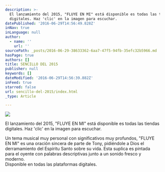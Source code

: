 ```yaml
---
description: >-
  El lanzamiento del 2015, "FLUYE EN MI" está disponible es todas las tiendas
  digitales. Haz 'clic' en la imagen para escuchar.
datePublished: '2016-06-29T14:56:49.828Z'
inNav: true
inLanguage: null
author:
  - name: ''
    url: ''
sourcePath: _posts/2016-06-29-38633362-6aa7-47f5-94fb-35efc32b5966.md
hasPage: true
authors: []
title: SENCILLO DEL 2015
publisher: null
keywords: []
dateModified: '2016-06-29T14:56:39.882Z'
inFeed: true
starred: false
url: sencillo-del-2015/index.html
_type: Article

---
```

![](https://the-grid-user-content.s3-us-west-2.amazonaws.com/a0b0b9b0-4301-42bd-9f73-7113bce17915.jpg)

El lanzamiento del 2015, "FLUYE EN MI" está disponible es todas las tiendas digitales. Haz 'clic' en la imagen para escuchar.

Un tema musical muy personal con significativos muy profundos, "FLUYE EN MI" es una oración sincera de parte de Tony, pidiéndole a Dios el derramamiento del Espíritu Santo sobre su vida. Esta suplica es pintada para el oyente con palabras descriptivas junto a un sonido fresco y moderno.  
Disponible en todas las plataformas digitales.